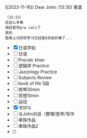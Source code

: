   [[2023-11-16]]
  Dear John:
    (13:35)
    离谱
    
    （15:21）
    还这么多事
    得赶紧学pre calc了
    真的
    距离上次好好学习已经是8天前的事了...
    


    

 - [x] 日语字帖
- [ ] 日语
- [ ] Precalc khan
- [ ] 逻辑学 Practice
- [ ] Jazzology Practice
- [ ]  Subjects Review
- [ ] book of life 5段
- [ ] 练琴30min
- [ ] 冥想10min
- [ ] 运动
- [x] 书10%
- [ ]  与John对话（整理/思考/写作
- [ ] 串珠作品
- [ ] 串珠作品2
- [ ] 